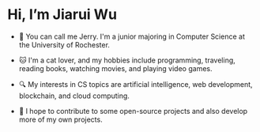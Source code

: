 # Hi, I’m Jiarui Wu

- 👋 You can call me Jerry. I'm a junior majoring in Computer Science at the University of Rochester.

- 🐱 I'm a cat lover, and my hobbies include programming, traveling, reading books, watching movies, and playing video games.

- 🔍 My interests in CS topics are artificial intelligence, web development, blockchain, and cloud computing.

- 🌱 I hope to contribute to some open-source projects and also develop more of my own projects.
